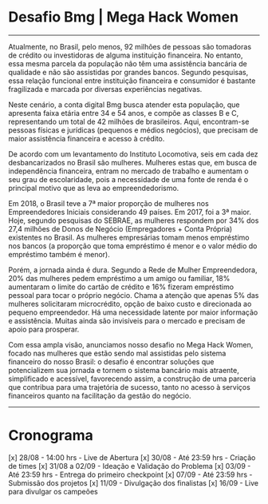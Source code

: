 # Desafio Bmg | Mega Hack Women

<hr />

Atualmente, no Brasil, pelo menos, 92 milhões de pessoas são tomadoras de crédito ou investidoras de alguma instituição financeira. No entanto, essa mesma parcela da população não têm uma assistência bancária de qualidade e não são assistidas por grandes bancos. Segundo pesquisas, essa relação funcional entre instituição financeira e consumidor é bastante fragilizada e marcada por diversas experiências negativas. 

Neste cenário, a conta digital Bmg busca atender esta população, que apresenta faixa etária entre 34 e 54 anos, e compõe as classes B e C, representando um total de 42 milhões de brasileiros. Aqui, encontram-se pessoas físicas e jurídicas (pequenos e médios negócios), que precisam de maior assistência financeira e acesso à crédito. 

De acordo com um levantamento do Instituto Locomotiva, seis em cada dez desbancarizados no Brasil são mulheres. Mulheres estas que, em busca de independência financeira, entram no mercado de trabalho e aumentam o seu grau de escolaridade, pois a necessidade de uma fonte de renda é o principal motivo que as leva ao empreendedorismo.

Em 2018, o Brasil teve a 7ª maior proporção de mulheres nos Empreendedores Iniciais considerando 49 países. Em 2017, foi a 3ª maior. Hoje, segundo pesquisas do SEBRAE, as mulheres respondem por 34% dos 27,4 milhões de Donos de Negócio (Empregadores + Conta Própria) existentes no Brasil. As mulheres empresárias tomam menos empréstimo nos bancos (a proporção que toma empréstimo é menor e o valor médio do empréstimo também é menor).

Porém, a jornada ainda é dura. Segundo a Rede de Mulher Empreendedora, 20% das mulheres pedem empréstimo a um amigo ou familiar, 18% aumentaram o limite do cartão de crédito e 16% fizeram empréstimo pessoal para tocar o próprio negócio. Chama a atenção que apenas 5% das mulheres solicitaram microcrédito, opção de baixo custo e direcionada ao pequeno empreendedor. Há uma necessidade latente por maior informação e assistência. Muitas ainda são invisíveis para o mercado e precisam de apoio para prosperar. 

Com essa ampla visão, anunciamos nosso desafio no Mega Hack Women, focado nas mulheres que estão sendo mal assistidas pelo sistema financeiro do nosso Brasil: o desafio é encontrar soluções que potencializem sua jornada e tornem o sistema bancário mais atraente, simplificado e acessível, favorecendo assim, a construção de uma parceria que contribua para uma trajetória de sucesso, tanto no acesso à serviços financeiros quanto na facilitação da gestão do negócio.

<hr />

# Cronograma

[x] 28/08 - 14:00 hrs - Live de Abertura
[x] 30/08 - Até 23:59 hrs - Criação de times
[x] 31/08 a 02/09 - Ideação e Validação do Problema
[x] 03/09 - Até 23:59 hrs - Entrega do primeiro checkpoint
[x] 07/09 - Até 23:59 hrs - Submissão dos projetos
[x] 11/09 - Divulgação dos finalistas
[x] 16/09 - Live para divulgar os campeões